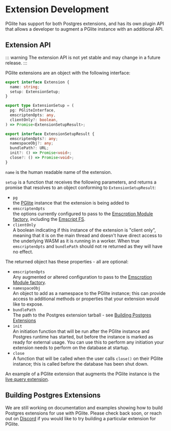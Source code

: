 # Extension Development

PGlite has support for both Postgres extensions, and has its own plugin API that allows a developer to augment a PGlite instance with an additional API.

## Extension API

::: warning
The extension API is not yet stable and may change in a future release.
:::

PGlite extensions are an object with the following interface:

```ts
export interface Extension {
  name: string;
  setup: ExtensionSetup;
}

export type ExtensionSetup = (
  pg: PGliteInterface,
  emscriptenOpts: any,
  clientOnly?: boolean,
) => Promise<ExtensionSetupResult>;

export interface ExtensionSetupResult {
  emscriptenOpts?: any;
  namespaceObj?: any;
  bundlePath?: URL;
  init?: () => Promise<void>;
  close?: () => Promise<void>;
}
```

`name` is the human readable name of the extension.

`setup` is a function that receives the following parameters, and returns a promise that resolves to an object conforming to `ExtensionSetupResult`:

- `pg`<br>
  the [PGlite](../docs/api.md) instance that the extension is being added to
- `emscriptenOpts`<br>
  the options currently configured to pass to the [Emscrption Module factory](https://emscripten.org/docs/api_reference/module.html), including the [Emscript FS](https://emscripten.org/docs/api_reference/Filesystem-API.html).
- `clientOnly`<br>
  A boolean indicating if this instance of the extension is "client only", meaning that it is on the main thread and doesn't have direct access to the underlying WASM as it is running in a worker. When true `emscriptenOpts` and `bundlePath` should not re returned as they will have no effect.

The returned object has these properties - all are optional:

- `emscriptenOpts`<br>
  Any augmented or altered configuration to pass to the [Emscrption Module factory](https://emscripten.org/docs/api_reference/module.html).
- `namespaceObj`<br>
  An object to add as a namespace to the PGlite instance; this can provide access to additional methods or properties that your extension would like to expose.
- `bundlePath`<br>
  The path to the Postgres extension tarball - see [Building Postgres Extensions](#building-postgres-extensions)
- `init`<br>
  An initiation function that will be run after the PGlite instance and Postgres runtime has started, but before the instance is marked as ready for external usage. You can use this to perform any initiation your extension needs to perform on the database at startup.
- `close`<br>
  A function that will be called when the user calls `close()` on their PGlite instance; this is called before the database has been shut down.

An example of a PGlite extension that augments the PGlite instance is the [live query extension](../docs/live-queries.md).

## Building Postgres Extensions

We are still working on documentation and examples showing how to build Postgres extensions for use with PGlite. Please check back soon, or reach out on [Discord](https://discord.com/channels/933657521581858818/1212676471588520006) if you would like to try building a particular extension for PGlite.
